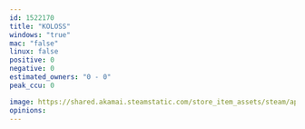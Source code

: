 ```yaml
---
id: 1522170
title: "KOLOSS"
windows: "true"
mac: "false"
linux: false
positive: 0
negative: 0
estimated_owners: "0 - 0"
peak_ccu: 0

image: https://shared.akamai.steamstatic.com/store_item_assets/steam/apps/1522170/header.jpg?t=1732712462
opinions:
---
```

